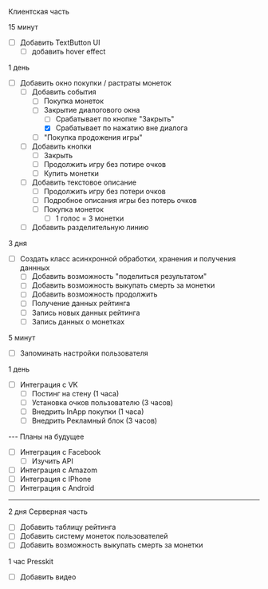 Клиентская часть

15 минут
* [ ] Добавить TextButton UI
	* [ ] добавить hover effect

1 день
* [ ] Добавить окно покупки / растраты монеток
	* [ ] Добавить события
		* [ ] Покупка монеток
		* [ ] Закрытие диалогового окна
			* [ ] Срабатывает по кнопке "Закрыть"
			* [x] Срабатывает по нажатию вне диалога
		* [ ] "Покупка продожения игры"
	* [ ] Добавить кнопки
		* [ ] Закрыть
		* [ ] Продолжить игру без потире очков
		* [ ] Купить монетки
	* [ ] Добавить текстовое описание
		* [ ] Продолжить игру без потери очков
		* [ ] Подробное описания игры без потерь очков
		* [ ] Покупка монеток
			* [ ] 1 голос = 3 монетки
	* [ ] Добавить разделительную линию

3 дня
* [ ] Создать класс асинхронной обработки, хранения и получения даннных
	* [ ] Добавить возможность "поделиться результатом"
	* [ ] Добавить возможность выкупать смерть за монетки
	* [ ] Добавить возможность продолжить
	* [ ] Получение данных рейтинга
	* [ ] Запись новых данных рейтинга
	* [ ] Запись данных о монетках

5 минут
* [ ] Запоминать настройки пользователя

1 день
* [ ] Интеграция с VK
	* [ ] Постинг на стену (1 часа)
	* [ ] Установка очков пользователю (3 часов)
	* [ ] Внедрить InApp покупки (1 часа)
	* [ ] Внедрить Рекламный блок (3 часов)

--- Планы на будущее
* [ ] Интеграция с Facebook
	* [ ] Изучить API

* [ ] Интеграция с Amazom
* [ ] Интеграция с IPhone
* [ ] Интеграция с Android

-----

2 дня
Серверная часть
* [ ] Добавить таблицу рейтинга
* [ ] Добавить систему монеток пользователей
* [ ] Добавить возможность выкупать смерть за монетки

1 час
Presskit
* [ ] Добавить видео